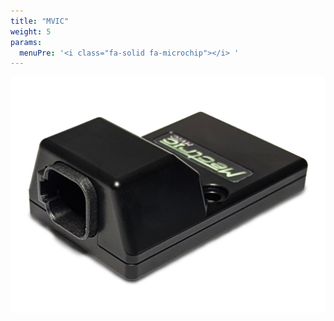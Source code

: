 ```yaml
---
title: "MVIC"
weight: 5
params:
  menuPre: '<i class="fa-solid fa-microchip"></i> '
---
```


![MVIC](/assets/mvic_1_tsp.png)